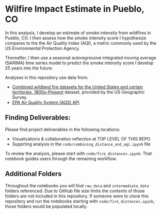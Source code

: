 # Wilfire Impact Estimate in Pueblo, CO

In this analysis, I develop an estimate of smoke intensity from wildfires in Pueblo, CO. I then assess how the smoke intensity score I hypothesize compares to the the Air Quality Index (AQI), a metric commonly used by the US Environmental Protection Agency. 

Thereafter, I then use a seasonal autoregressive integrated moving average (SARIMA) time series model to predict the smoke intensity score I develop 25 years into the future.

Analyses in this repository use data from:
- [Combined wildland fire datasets for the United States and certain territories, 1800s-Present](https://www.sciencebase.gov/catalog/item/61aa537dd34eb622f699df81) dataset, provided by the US Geographic Survey. 
- [EPA Air Quality System (AQS) API](https://aqs.epa.gov/aqsweb/documents/data_api.html)

## Finding Deliverables:
Please find project deliverables in the following locations:
- Visualizations & collaboration reflection at TOP LEVEL OF THIS REPO
- Supprting analysis in the `code/combining_distance_and_aqi.ipynb` file

To review the analysis, please start with `code/fire_distances.ipynb`. That notebook guides users through the remaining workflow.

## Additional Folders
Throughout the notebooks you will find `raw_data` and `intermediate_data` folders referenced. Due to GitHub file size limits the contents of those folders are not included in this repository. If someone were to clone this repository and run the notebooks starting with `code/fire_distances.ipynb`, those folders would be populated locally.